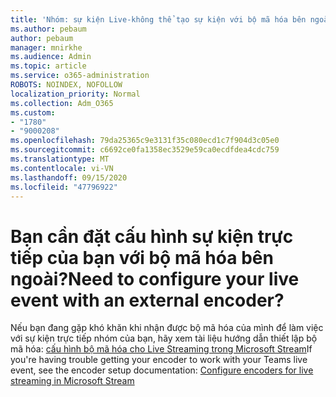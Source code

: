 ```yaml
---
title: 'Nhóm: sự kiện Live-không thể tạo sự kiện với bộ mã hóa bên ngoài'
ms.author: pebaum
author: pebaum
manager: mnirkhe
ms.audience: Admin
ms.topic: article
ms.service: o365-administration
ROBOTS: NOINDEX, NOFOLLOW
localization_priority: Normal
ms.collection: Adm_O365
ms.custom:
- "1780"
- "9000208"
ms.openlocfilehash: 79da25365c9e3131f35c080ecd1c7f904d3c05e0
ms.sourcegitcommit: c6692ce0fa1358ec3529e59ca0ecdfdea4cdc759
ms.translationtype: MT
ms.contentlocale: vi-VN
ms.lasthandoff: 09/15/2020
ms.locfileid: "47796922"
---
```

# <a name="need-to-configure-your-live-event-with-an-external-encoder"></a><span data-ttu-id="a7aeb-102">Bạn cần đặt cấu hình sự kiện trực tiếp của bạn với bộ mã hóa bên ngoài?</span><span class="sxs-lookup"><span data-stu-id="a7aeb-102">Need to configure your live event with an external encoder?</span></span>

<span data-ttu-id="a7aeb-103">Nếu bạn đang gặp khó khăn khi nhận được bộ mã hóa của mình để làm việc với sự kiện trực tiếp nhóm của bạn, hãy xem tài liệu hướng dẫn thiết lập bộ mã hóa: [cấu hình bộ mã hóa cho Live Streaming trong Microsoft Stream](https://docs.microsoft.com/stream/live-encoder-setup)</span><span class="sxs-lookup"><span data-stu-id="a7aeb-103">If you're having trouble getting your encoder to work with your Teams live event, see the encoder setup documentation: [Configure encoders for live streaming in Microsoft Stream](https://docs.microsoft.com/stream/live-encoder-setup)</span></span>